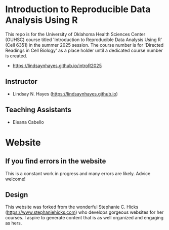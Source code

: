# Introduction to Reproducible Data Analysis Using R 

This repo is for the University of Oklahoma Health Sciences Center (OUHSC) course titled 'Introduction to Reproducible Data Analysis Using R' (Cell 6351) in the summer 2025 session. The course number is for 'Directed Readings in Cell Biology' as a place holder until a dedicated course number is created.

- <https://lindsaynhayes.github.io/introR2025>

## Instructor

-   Lindsay N. Hayes (<https://lindsaynhayes.github.io>)

## Teaching Assistants

-   Eleana Cabello

# Website
## If you find errors in the website

This is a constant work in progress and many errors are likely. Advice welcome!

## Design

This website was forked from the wonderful Stephanie C. Hicks (<https://www.stephaniehicks.com>) who develops gorgeous websites for her courses. I aspire to generate content that is as well organized and engaging as hers.
